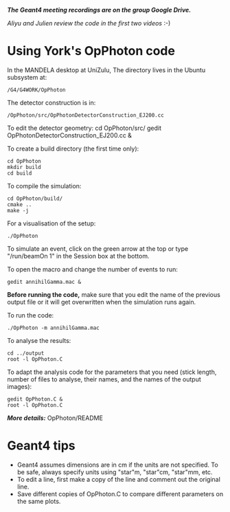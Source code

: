 ***The Geant4 meeting recordings are on the group Google Drive.***

*Aliyu and Julien review the code in the first two videos* :-)

# Using York's OpPhoton code

In the MANDELA desktop at UniZulu, The directory lives in the Ubuntu subsystem at:

    /G4/G4WORK/OpPhoton

The detector construction is in:

    /OpPhoton/src/OpPhotonDetectorConstruction_EJ200.cc
    
To edit the detector geometry:
    cd OpPhoton/src/
    gedit OpPhotonDetectorConstruction_EJ200.cc &

To create a build directory (the first time only):

    cd OpPhoton
    mkdir build
    cd build
      
To compile the simulation:

    cd OpPhoton/build/
    cmake ..
    make -j
      

For a visualisation of the setup:

    ./OpPhoton
      
To simulate an event, click on the green arrow at the top or type "/run/beamOn 1" in the Session box at the bottom.
 
To open the macro and change the number of events to run:

    gedit annihilGamma.mac &

**Before running the code,** make sure that you edit the name of the previous output file or it will get overwritten when the simulation runs again.

To run the code:

    ./OpPhoton -m annihilGamma.mac
        
To analyse the results:

    cd ../output
    root -l OpPhoton.C
        
To adapt the analysis code for the parameters that you need (stick length, number of files to analyse, their names,  and the names of the output images):  

    gedit OpPhoton.C &
    root -l OpPhoton.C
  

***More details:*** OpPhoton/README

# Geant4 tips

- Geant4 assumes dimensions are in cm if the units are not specified. To be safe, always specify units using "star"m, "star"cm, "star"mm, etc.
- To edit a line, first make a copy of the line and comment out the original line.
- Save different copies of OpPhoton.C to compare different parameters on the same plots.
